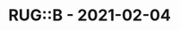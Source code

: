 ---
layout: post
title: RUG::B - 2021-02-04
datetime: '2021-02-04 19:00:00 +0100'
name: RUG::B
external_url: https://www.rug-b.de/events/ruby-usergroup-berlin-february-2021-648
online_event: true
year_month: 2021-02
---